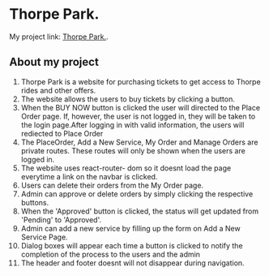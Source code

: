 # Thorpe Park.


My project link: [Thorpe Park.](https://theme-park-app.web.app).

## About my project
<ol>
    <li>Thorpe Park is a website for purchasing tickets to get access to Thorpe rides and other offers.</li>
    <li>The website allows the users to buy tickets by clicking a button.</li>
    <li>When the BUY NOW button is clicked the user will directed to the Place Order page. If, however, the user is not logged in, they will be taken to the login page.After logging in with valid information, the users will rediected to Place Order</li>
    <li>The PlaceOrder, Add a New Service, My Order and Manage Orders are private routes. These routes will only be shown when the users are logged in.</li>
    <li>The website uses react-router- dom so it doesnt load the page everytime a link on the navbar is clicked.</li>
    <li>Users can delete their orders from the My Order page.</li>
    <li>Admin can approve or delete orders by simply clicking the respective buttons.</li>
    <li>When the 'Approved' button is clicked, the status will get updated from 'Pending' to 'Approved'.</li>
    <li>Admin can add a new service by filling up the form on Add a New Service Page.</li>
    <li>Dialog boxes will appear each time a button is clicked to notify the completion of the process to the users and the admin</li>
    <li>The header and footer doesnt will not disappear during navigation.</li>
</ol>